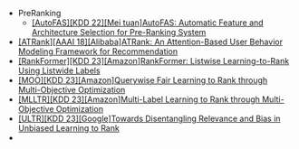 - PreRanking
    - [[AutoFAS][KDD 22][Mei tuan]AutoFAS: Automatic Feature and Architecture Selection for Pre-Ranking System](https://arxiv.org/abs/2205.09394)
- [[ATRank][AAAI 18][Alibaba]ATRank: An Attention-Based User Behavior Modeling Framework for Recommendation](https://arxiv.org/abs/1711.06632)
- [[RankFormer][KDD 23][Amazon]RankFormer: Listwise Learning-to-Rank Using Listwide Labels](https://arxiv.org/abs/2306.05808)
- [[MOO][KDD 23][Amazon]Querywise Fair Learning to Rank through Multi-Objective Optimization](https://www.amazon.science/publications/querywise-fair-learning-to-rank-through-multi-objective-optimization)
- [[MLLTR][KDD 23][Amazon]Multi-Label Learning to Rank through Multi-Objective Optimization](https://arxiv.org/abs/2207.03060)
- [[ULTR][KDD 23][Google]Towards Disentangling Relevance and Bias in Unbiased Learning to Rank](https://arxiv.org/abs/2212.13937)
- 

